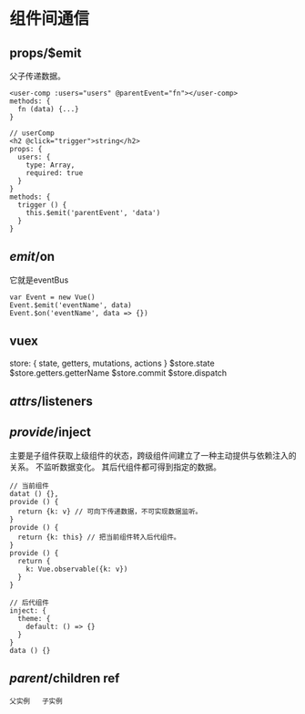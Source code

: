 # 组件间通信

## props/$emit

父子传递数据。

```
<user-comp :users="users" @parentEvent="fn"></user-comp>
methods: {
  fn (data) {...}
}

// userComp
<h2 @click="trigger">string</h2>
props: {
  users: {
    type: Array,
    required: true
  }
}
methods: {
  trigger () {
    this.$emit('parentEvent', 'data')
  }
}
```

## $emit/$on
它就是eventBus
```
var Event = new Vue()
Event.$emit('eventName', data)
Event.$on('eventName', data => {})
```

## vuex

store: {
  state,
  getters,
  mutations,
  actions
}
$store.state
$store.getters.getterName
$store.commit
$store.dispatch

## $attrs/$listeners

## $provide/$inject

主要是子组件获取上级组件的状态，跨级组件间建立了一种主动提供与依赖注入的关系。
不监听数据变化。
其后代组件都可得到指定的数据。

```
// 当前组件
datat () {},
provide () {
  return {k: v} // 可向下传递数据，不可实现数据监听。
}
provide () {
  return {k: this} // 把当前组件转入后代组件。
}
provide () {
  return {
    k: Vue.observable({k: v})
  }
}

// 后代组件
inject: {
  theme: {
    default: () => {}
  }
}
data () {}
```
## $parent/$children ref
    父实例   子实例
